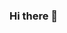 ### Hi there 👋

<!--

Here are some ideas to get you started:

- 🔭 I’m currently working at GitLab
- 🌱 I’m currently learning a lot
- 💬 Ask me about Building round buildings
- 📫 How to reach me: tom@keybits.net
- 😄 Pronouns: He/Him
-->
